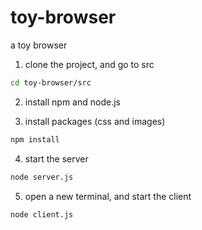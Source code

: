 # toy-browser
a toy browser

1. clone the project, and go to src
```bash
cd toy-browser/src
```

2. install npm and node.js

3. install packages (css and images)
```bash
npm install
```

4. start the server
```bash
node server.js
```

5. open a new terminal, and start the client
```bash
node client.js
```
